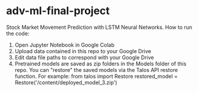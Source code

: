 # adv-ml-final-project
Stock Market Movement Prediction with LSTM Neural Networks.
How to run the code:
1. Open Jupyter Notebook in Google Colab
2. Upload data contained in this repo to your Google Drive
3. Edit data file paths to correspond with your Google Drive
4. Pretrained models are saved as zip folders in the Models folder of this repo.
    You can "restore" the saved models via the Talos API restore function.
    For example:
    from talos import Restore
    restored_model = Restore('/content/deployed_model_3.zip')
